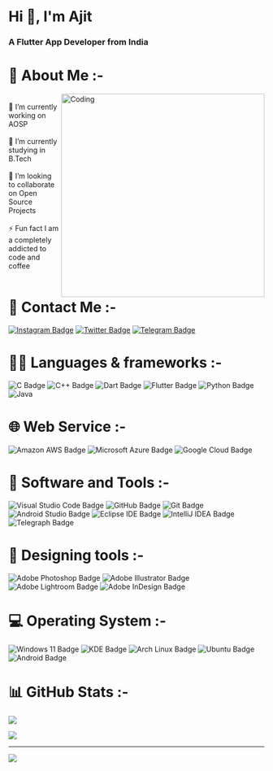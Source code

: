 <h1 align="left">Hi 👋, I'm Ajit</h1>
<h3 align="left">A Flutter App Developer from India</h3>

# 💫 About Me :-
<img align="right" alt="Coding" width="400" hight="200" src="https://user-images.githubusercontent.com/55389276/140866485-8fb1c876-9a8f-4d6a-98dc-08c4981eaf70.gif">
<br>🔭 I’m currently working on AOSP<br>
<br>🌱 I’m currently studying in B.Tech<br>
<br>👯 I’m looking to collaborate on Open Source Projects<br>
<br>⚡ Fun fact I am a completely addicted to code and coffee <br>
<br/>

# 📱 Contact Me :-
[![Instagram Badge](https://img.shields.io/badge/Instagram-E4405F?logo=instagram&logoColor=fff&style=for-the-badge)](https://instagram.com/ajitlenka30) 
[![Twitter Badge](https://img.shields.io/badge/Twitter-1DA1F2?logo=twitter&logoColor=fff&style=for-the-badge)](https://twitter.com/ajitlenka30) 
[![Telegram Badge](https://img.shields.io/badge/Telegram-26A5E4?logo=telegram&logoColor=fff&style=for-the-badge)](https://t.me/ajitlenka30)

# 👨‍💻 Languages & frameworks :-
![C Badge](https://img.shields.io/badge/C-A8B9CC?logo=c&logoColor=fff&style=for-the-badge)
![C++ Badge](https://img.shields.io/badge/C%2B%2B-00599C?logo=cplusplus&logoColor=fff&style=for-the-badge)
![Dart Badge](https://img.shields.io/badge/Dart-0175C2?logo=dart&logoColor=fff&style=for-the-badge)
![Flutter Badge](https://img.shields.io/badge/Flutter-02569B?logo=flutter&logoColor=fff&style=for-the-badge)
![Python Badge](https://img.shields.io/badge/Python-3776AB?logo=python&logoColor=fff&style=for-the-badge)
![Java](https://img.shields.io/badge/java-%23ED8B00.svg?style=for-the-badge&logo=java&logoColor=white)

# 🌐 Web Service :-
![Amazon AWS Badge](https://img.shields.io/badge/Amazon%20AWS-232F3E?logo=amazonaws&logoColor=fff&style=for-the-badge)
![Microsoft Azure Badge](https://img.shields.io/badge/Microsoft%20Azure-0078D4?logo=microsoftazure&logoColor=fff&style=for-the-badge)
![Google Cloud Badge](https://img.shields.io/badge/Google%20Cloud-4285F4?logo=googlecloud&logoColor=fff&style=for-the-badge)

# 🔧 Software and Tools :-
![Visual Studio Code Badge](https://img.shields.io/badge/Visual%20Studio%20Code-007ACC?logo=visualstudiocode&logoColor=fff&style=for-the-badge)
![GitHub Badge](https://img.shields.io/badge/GitHub-181717?logo=github&logoColor=fff&style=for-the-badge)
![Git Badge](https://img.shields.io/badge/Git-F05032?logo=git&logoColor=fff&style=for-the-badge)
![Android Studio Badge](https://img.shields.io/badge/Android%20Studio-3DDC84?logo=androidstudio&logoColor=fff&style=for-the-badge)
![Eclipse IDE Badge](https://img.shields.io/badge/Eclipse%20IDE-2C2255?logo=eclipseide&logoColor=fff&style=for-the-badge)
![IntelliJ IDEA Badge](https://img.shields.io/badge/IntelliJ%20IDEA-000?logo=intellijidea&logoColor=fff&style=for-the-badge)
![Telegraph Badge](https://img.shields.io/badge/Telegraph-FAFAFA?logo=telegraph&logoColor=000&style=for-the-badge)

# 🎨 Designing tools :-
![Adobe Photoshop Badge](https://img.shields.io/badge/Adobe%20Photoshop-31A8FF?logo=adobephotoshop&logoColor=fff&style=for-the-badge)
![Adobe Illustrator Badge](https://img.shields.io/badge/Adobe%20Illustrator-FF9A00?logo=adobeillustrator&logoColor=fff&style=for-the-badge)
![Adobe Lightroom Badge](https://img.shields.io/badge/Adobe%20Lightroom-31A8FF?logo=adobelightroom&logoColor=fff&style=for-the-badge)
![Adobe InDesign Badge](https://img.shields.io/badge/Adobe%20InDesign-F36?logo=adobeindesign&logoColor=fff&style=for-the-badge)

# 💻 Operating System :-
![Windows 11 Badge](https://img.shields.io/badge/Windows%2011-0078D4?logo=windows11&logoColor=fff&style=for-the-badge)
![KDE Badge](https://img.shields.io/badge/KDE-1D99F3?logo=kde&logoColor=fff&style=for-the-badge)
![Arch Linux Badge](https://img.shields.io/badge/Arch%20Linux-1793D1?logo=archlinux&logoColor=fff&style=for-the-badge)
![Ubuntu Badge](https://img.shields.io/badge/Ubuntu-E95420?logo=ubuntu&logoColor=fff&style=for-the-badge)
![Android Badge](https://img.shields.io/badge/Android-3DDC84?logo=android&logoColor=fff&style=for-the-badge)

# 📊 GitHub Stats :-

![](https://github-readme-streak-stats.herokuapp.com/?user=ajitlenka30&theme=dark&hide_border=false)<br/>

![](https://github-readme-stats.vercel.app/api/top-langs/?username=ajitlenka30&theme=dark&hide_border=false&include_all_commits=false&count_private=false&layout=compact)

---

[![](https://visitcount.itsvg.in/api?id=ajitlenka30&icon=5&color=0)](https://visitcount.itsvg.in)

<!-- Proudly created with Simple Badges ( https://badges.pages.dev ) -->
